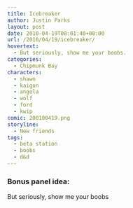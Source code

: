 ```yaml
---
title: Icebreaker
author: Justin Parks
layout: post
date: 2010-04-19T08:01:40+00:00
url: /2010/04/19/icebreaker/
hovertext:
  - But seriously, show me your boobs.
categories:
  - Chipmunk Bay
characters:
  - shawn
  - kaigon
  - angela
  - wolf
  - ford
  - kwip
comic: 200100419.png 
storyline:
  - New friends
tags:
  - beta station
  - boobs
  - d&d
---
```

### Bonus panel idea:
But seriously, show me your boobs